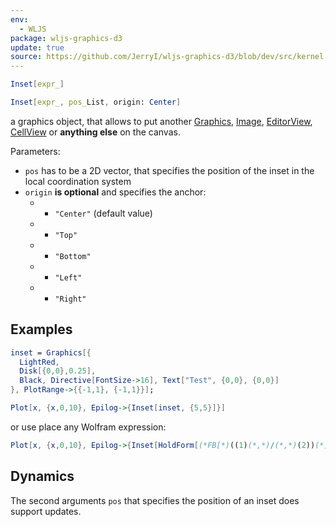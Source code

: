 ```yaml
---
env:
  - WLJS
package: wljs-graphics-d3
update: true
source: https://github.com/JerryI/wljs-graphics-d3/blob/dev/src/kernel.js
---
```

```mathematica
Inset[expr_]
```

```mathematica
Inset[expr_, pos_List, origin: Center]
```

a graphics object, that allows to put another [Graphics](frontend/Reference/Graphics/Graphics.md), [Image](frontend/Reference/Image/Image.md), [EditorView](frontend/Reference/GUI/EditorView.md), [CellView](frontend/Reference/GUI/CellView.md) or __anything else__ on the canvas.

Parameters:
- `pos` has to be a 2D vector, that specifies the position of the inset in the local coordination system
- `origin` __is optional__ and specifies the anchor:
	- - `"Center"` (default value)
	- - `"Top"`
	- - `"Bottom"`
	- - `"Left"`
	- - `"Right"`


## Examples

```mathematica
inset = Graphics[{
  LightRed,
  Disk[{0,0},0.25],
  Black, Directive[FontSize->16], Text["Test", {0,0}, {0,0}]
}, PlotRange->{{-1,1}, {-1,1}}];

Plot[x, {x,0,10}, Epilog->{Inset[inset, {5,5}]}]
```

or use place any Wolfram expression:

```mathematica @
Plot[x, {x,0,10}, Epilog->{Inset[HoldForm[(*FB[*)((1)(*,*)/(*,*)(2))(*]FB*)], {5,5}, Bottom]}]
```

## Dynamics
The second arguments `pos` that specifies the position of an inset does support updates.